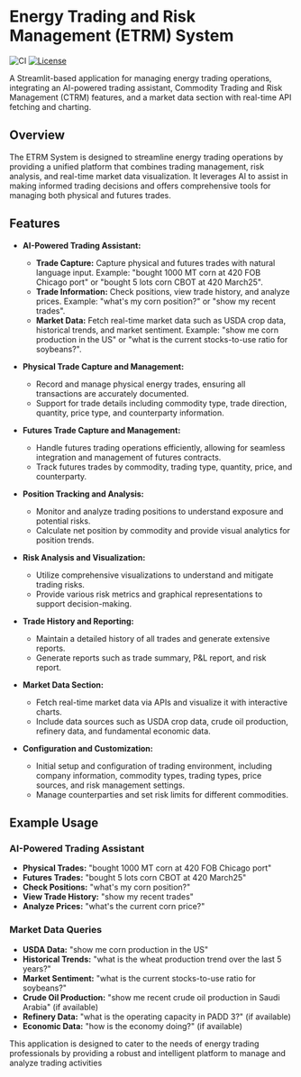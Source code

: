 # Energy Trading and Risk Management (ETRM) System

![CI](https://github.com/AntonioPavoni/AI-Commodity-Trading-Assistant-with-CTRM-Integration/workflows/CI/badge.svg)
[![License](https://img.shields.io/github/license/AntonioPavoni/AI-Commodity-Trading-Assistant-with-CTRM-Integration.svg)](https://github.com/AntonioPavoni/AI-Commodity-Trading-Assistant-with-CTRM-Integration/blob/main/LICENSE)

A Streamlit-based application for managing energy trading operations, integrating an AI-powered trading assistant, Commodity Trading and Risk Management (CTRM) features, and a market data section with real-time API fetching and charting.

## Overview

The ETRM System is designed to streamline energy trading operations by providing a unified platform that combines trading management, risk analysis, and real-time market data visualization. It leverages AI to assist in making informed trading decisions and offers comprehensive tools for managing both physical and futures trades.

## Features

- **AI-Powered Trading Assistant:** 
  - **Trade Capture:** Capture physical and futures trades with natural language input. Example: "bought 1000 MT corn at 420 FOB Chicago port" or "bought 5 lots corn CBOT at 420 March25".
  - **Trade Information:** Check positions, view trade history, and analyze prices. Example: "what's my corn position?" or "show my recent trades".
  - **Market Data:** Fetch real-time market data such as USDA crop data, historical trends, and market sentiment. Example: "show me corn production in the US" or "what is the current stocks-to-use ratio for soybeans?".

- **Physical Trade Capture and Management:** 
  - Record and manage physical energy trades, ensuring all transactions are accurately documented.
  - Support for trade details including commodity type, trade direction, quantity, price type, and counterparty information.

- **Futures Trade Capture and Management:**
  - Handle futures trading operations efficiently, allowing for seamless integration and management of futures contracts.
  - Track futures trades by commodity, trading type, quantity, price, and counterparty.

- **Position Tracking and Analysis:**
  - Monitor and analyze trading positions to understand exposure and potential risks.
  - Calculate net position by commodity and provide visual analytics for position trends.

- **Risk Analysis and Visualization:**
  - Utilize comprehensive visualizations to understand and mitigate trading risks.
  - Provide various risk metrics and graphical representations to support decision-making.

- **Trade History and Reporting:**
  - Maintain a detailed history of all trades and generate extensive reports.
  - Generate reports such as trade summary, P&L report, and risk report.

- **Market Data Section:**
  - Fetch real-time market data via APIs and visualize it with interactive charts.
  - Include data sources such as USDA crop data, crude oil production, refinery data, and fundamental economic data.

- **Configuration and Customization:**
  - Initial setup and configuration of trading environment, including company information, commodity types, trading types, price sources, and risk management settings.
  - Manage counterparties and set risk limits for different commodities.

## Example Usage

### AI-Powered Trading Assistant

- **Physical Trades:** "bought 1000 MT corn at 420 FOB Chicago port"
- **Futures Trades:** "bought 5 lots corn CBOT at 420 March25"
- **Check Positions:** "what's my corn position?"
- **View Trade History:** "show my recent trades"
- **Analyze Prices:** "what's the current corn price?"

### Market Data Queries

- **USDA Data:** "show me corn production in the US"
- **Historical Trends:** "what is the wheat production trend over the last 5 years?"
- **Market Sentiment:** "what is the current stocks-to-use ratio for soybeans?"
- **Crude Oil Production:** "show me recent crude oil production in Saudi Arabia" (if available)
- **Refinery Data:** "what is the operating capacity in PADD 3?" (if available)
- **Economic Data:** "how is the economy doing?" (if available)

This application is designed to cater to the needs of energy trading professionals by providing a robust and intelligent platform to manage and analyze trading activities
